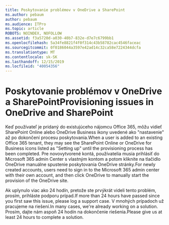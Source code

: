 ```yaml
---
title: Poskytovanie problémov v OneDrive a SharePoint
ms.author: pebaum
author: pebaum
ms.audience: ITPro
ms.topic: article
ROBOTS: NOINDEX, NOFOLLOW
ms.assetid: f3a5720d-a030-40b7-832e-d7e7c6799bb1
ms.openlocfilehash: 5a34fe8821f4f0f314c43b58782cac4546faceac
ms.sourcegitcommit: 0f0186044a3597e42ad14c32ca58e7224344dcfa
ms.translationtype: MT
ms.contentlocale: sk-SK
ms.lasthandoff: 12/15/2019
ms.locfileid: "40054356"
---
```

# <a name="provisioning-issues-in-onedrive-and-sharepoint"></a><span data-ttu-id="6a9cc-102">Poskytovanie problémov v OneDrive a SharePoint</span><span class="sxs-lookup"><span data-stu-id="6a9cc-102">Provisioning issues in OneDrive and SharePoint</span></span>

<span data-ttu-id="6a9cc-103">Keď používateľ je pridaný do existujúceho nájomcu Office 365, môžu vidieť SharePoint Online alebo OneDrive Business ikony uvedené ako "nastavenie" až po dokončení procesu poskytovania.</span><span class="sxs-lookup"><span data-stu-id="6a9cc-103">When a user is added to an existing Office 365 tenant, they may see the SharePoint Online or OneDrive for Business icons listed as "Setting up" until the provisioning process has been completed.</span></span> <span data-ttu-id="6a9cc-104">Pre novovytvorené kontá, používatelia musia prihlásiť do Microsoft 365 admin Center s vlastným kontom a potom kliknite na tlačidlo OneDrive manuálne spustenie poskytovania OneDrive stránky.</span><span class="sxs-lookup"><span data-stu-id="6a9cc-104">For newly created accounts, users need to sign in to the Microsoft 365 admin center with their own account, and then click OneDrive to manually start the provision of the OneDrive site.</span></span>
  
<span data-ttu-id="6a9cc-105">Ak uplynulo viac ako 24 hodín, pretože ste prvýkrát videli tento problém, prosím, prihláste podporu prípad.</span><span class="sxs-lookup"><span data-stu-id="6a9cc-105">If more than 24 hours have passed since you first saw this issue, please log a support case.</span></span> <span data-ttu-id="6a9cc-106">V mnohých prípadoch už pracujeme na riešení.</span><span class="sxs-lookup"><span data-stu-id="6a9cc-106">In many cases, we're already working on a solution.</span></span> <span data-ttu-id="6a9cc-107">Prosím, dajte nám aspoň 24 hodín na dokončenie riešenia.</span><span class="sxs-lookup"><span data-stu-id="6a9cc-107">Please give us at least 24 hours to complete a solution.</span></span>
  